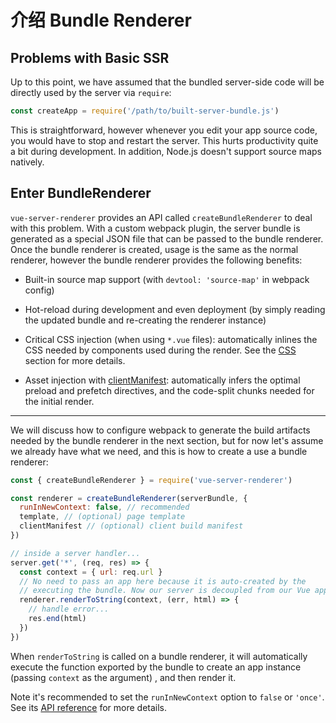 # 介绍 Bundle Renderer

## Problems with Basic SSR

Up to this point, we have assumed that the bundled server-side code will be directly used by the server via `require`:

``` js
const createApp = require('/path/to/built-server-bundle.js')
```

This is straightforward, however whenever you edit your app source code, you would have to stop and restart the server. This hurts productivity quite a bit during development. In addition, Node.js doesn't support source maps natively.

## Enter BundleRenderer

`vue-server-renderer` provides an API called `createBundleRenderer` to deal with this problem. With a custom webpack plugin, the server bundle is generated as a special JSON file that can be passed to the bundle renderer. Once the bundle renderer is created, usage is the same as the normal renderer, however the bundle renderer provides the following benefits:

- Built-in source map support (with `devtool: 'source-map'` in webpack config)

- Hot-reload during development and even deployment (by simply reading the updated bundle and re-creating the renderer instance)

- Critical CSS injection (when using `*.vue` files): automatically inlines the CSS needed by components used during the render. See the [CSS](./css.md) section for more details.

- Asset injection with [clientManifest](./api.md#clientmanifest): automatically infers the optimal preload and prefetch directives, and the code-split chunks needed for the initial render.

---

We will discuss how to configure webpack to generate the build artifacts needed by the bundle renderer in the next section, but for now let's assume we already have what we need, and this is how to create a use a bundle renderer:

``` js
const { createBundleRenderer } = require('vue-server-renderer')

const renderer = createBundleRenderer(serverBundle, {
  runInNewContext: false, // recommended
  template, // (optional) page template
  clientManifest // (optional) client build manifest
})

// inside a server handler...
server.get('*', (req, res) => {
  const context = { url: req.url }
  // No need to pass an app here because it is auto-created by the
  // executing the bundle. Now our server is decoupled from our Vue app!
  renderer.renderToString(context, (err, html) => {
    // handle error...
    res.end(html)
  })
})
```

When `renderToString` is called on a bundle renderer, it will automatically execute the function exported by the bundle to create an app instance (passing `context` as the argument) , and then render it.

Note it's recommended to set the `runInNewContext` option to `false` or `'once'`. See its [API reference](./api.md#runinnewcontext) for more details.
